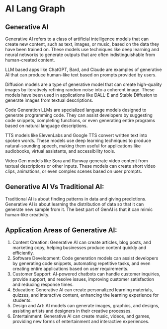 # AI Lang Graph

## Generative AI
Generative AI refers to a class of artificial intelligence models that can create new content, such as text, images, or music, based on the data they have been trained on. These models use techniques like deep learning and neural networks to generate outputs that are often indistinguishable from human-created content.

LLM based apps like ChatGPT, Bard, and Claude are examples of generative AI that can produce human-like text based on prompts provided by users.

Diffusion models are a type of generative model that can create high-quality images by iteratively refining random noise into a coherent image. These models have been used in applications like DALL-E and Stable Diffusion to generate images from textual descriptions.

Code Generation LLMs are specialized language models designed to generate programming code. They can assist developers by suggesting code snippets, completing functions, or even generating entire programs based on natural language descriptions.

TTS models like ElevenLabs and Google TTS convert written text into spoken words. These models use deep learning techniques to produce natural-sounding speech, making them useful for applications like audiobooks, virtual assistants, and accessibility tools.

Video Gen models like Sora and Runway generate video content from textual descriptions or other inputs. These models can create short video clips, animations, or even complex scenes based on user prompts.

## Generative AI Vs Traditional AI:

Traditional AI is about finding patterns in data and giving predictions.
Generative AI is about learning the distribution of data so that it can generate new sample from it.
The best part of GenAI is that it can mimic human-like creativity.

## Application Areas of Generative AI:
1. Content Creation: Generative AI can create articles, blog posts, and marketing copy, helping businesses produce content quickly and efficiently.
2. Software Development: Code generation models can assist developers by generating code snippets, automating repetitive tasks, and even creating entire applications based on user requirements.
3. Customer Support: AI-powered chatbots can handle customer inquiries, provide support, and resolve issues, improving customer satisfaction and reducing response times.
4. Education: Generative AI can create personalized learning materials, quizzes, and interactive content, enhancing the learning experience for students.
5. Design and Art: AI models can generate images, graphics, and designs, assisting artists and designers in their creative processes.
6. Entertainment: Generative AI can create music, videos, and games, providing new forms of entertainment and interactive experiences.
